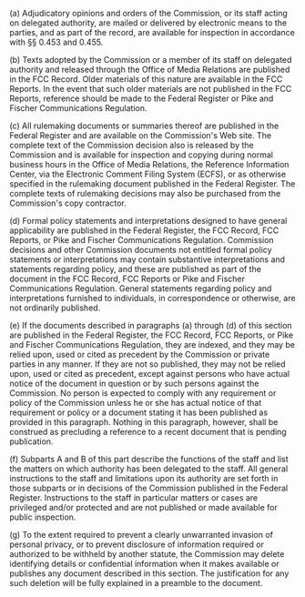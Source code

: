 (a) Adjudicatory opinions and orders of the Commission, or its staff acting on delegated authority, are mailed or delivered by electronic means to the parties, and as part of the record, are available for inspection in accordance with §§ 0.453 and 0.455.
                                    

(b) Texts adopted by the Commission or a member of its staff on delegated authority and released through the Office of Media Relations are published in the FCC Record. Older materials of this nature are available in the FCC Reports. In the event that such older materials are not published in the FCC Reports, reference should be made to the Federal Register or Pike and Fischer Communications Regulation.

(c) All rulemaking documents or summaries thereof are published in the Federal Register and are available on the Commission's Web site. The complete text of the Commission decision also is released by the Commission and is available for inspection and copying during normal business hours in the Office of Media Relations, the Reference Information Center, via the Electronic Comment Filing System (ECFS), or as otherwise specified in the rulemaking document published in the Federal Register. The complete texts of rulemaking decisions may also be purchased from the Commission's copy contractor.

(d) Formal policy statements and interpretations designed to have general applicability are published in the Federal Register, the FCC Record, FCC Reports, or Pike and Fischer Communications Regulation. Commission decisions and other Commission documents not entitled formal policy statements or interpretations may contain substantive interpretations and statements regarding policy, and these are published as part of the document in the FCC Record, FCC Reports or Pike and Fischer Communications Regulation. General statements regarding policy and interpretations furnished to individuals, in correspondence or otherwise, are not ordinarily published.

(e) If the documents described in paragraphs (a) through (d) of this section are published in the Federal Register, the FCC Record, FCC Reports, or Pike and Fischer Communications Regulation, they are indexed, and they may be relied upon, used or cited as precedent by the Commission or private parties in any manner. If they are not so published, they may not be relied upon, used or cited as precedent, except against persons who have actual notice of the document in question or by such persons against the Commission. No person is expected to comply with any requirement or policy of the Commission unless he or she has actual notice of that requirement or policy or a document stating it has been published as provided in this paragraph. Nothing in this paragraph, however, shall be construed as precluding a reference to a recent document that is pending publication.

(f) Subparts A and B of this part describe the functions of the staff and list the matters on which authority has been delegated to the staff. All general instructions to the staff and limitations upon its authority are set forth in those subparts or in decisions of the Commission published in the Federal Register. Instructions to the staff in particular matters or cases are privileged and/or protected and are not published or made available for public inspection.

(g) To the extent required to prevent a clearly unwarranted invasion of personal privacy, or to prevent disclosure of information required or authorized to be withheld by another statute, the Commission may delete identifying details or confidential information when it makes available or publishes any document described in this section. The justification for any such deletion will be fully explained in a preamble to the document.

